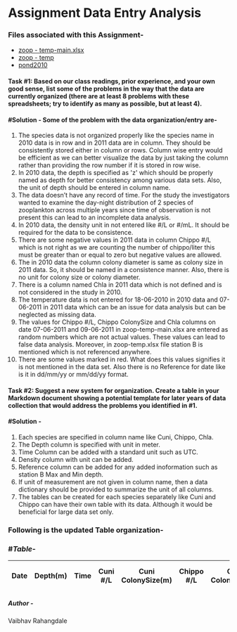 # Assignment Data Entry Analysis
### Files associated with this Assignment-
* [zoop - temp-main.xlsx]()
* [zoop - temp]()
* [pond2010]()

#### Task #1: Based on our class readings, prior experience, and your own good sense, list some of the problems in the way that the data are currently organized (there are at least 8 problems with these spreadsheets; try to identify as many as possible, but at least 4).

#### **#Solution -** Some of the problem with the data organization/entry are-

1.	The species data is not organized properly like the species name in 2010 data is in row and in 2011 data are in column. They should be consistently stored either in column or rows. Column wise entry would be efficient as we can better visualize the data by just taking the column rather than providing the row number if it is stored in row wise.
2.	In 2010 data, the depth is specified as 'z' which should be properly named as depth for better consistency among various data sets. Also, the unit of depth should be entered in column name.
3.	The data doesn’t have any record of time. For the study the investigators wanted to examine the day-night distribution of 2 species of zooplankton across multiple years since time of observation is not present this can lead to an incomplete data analysis.
4.	In 2010 data, the density unit in not entered like #/L or #/mL. It should be required for the data to be consistence.
5.	There are some negative values in 2011 data in column Chippo #/L which is not right as we are counting the number of chippo/liter this must be greater than or equal to zero but negative values are allowed.
6.	The in 2010 data the column colony diameter is same as colony size in 2011 data. So, it should be named in a consistence manner. Also, there is no unit for colony size or colony diameter.
7.	There is a column named Chla in 2011 data which is not defined and is not considered in the study in 2010.
8.	The temperature data is not entered for 18-06-2010 in 2010 data and 07-06-2011 in 2011 data which can be an issue for data analysis but can be neglected as missing data.
9.	The values for Chippo #/L, Chippo ColonySize and Chla columns on date 07-06-2011 and 09-06-2011 in zoop-temp-main.xlsx are entered as random numbers which are not actual values. These values can lead to false data analysis. Moreover, in zoop-temp.xlsx file station B is mentioned which is not referenced anywhere.
10. There are some values marked in red. What does this values signifies it is not mentioned in the data set. Also there is no Reference for date like is it in dd/mm/yy or mm/dd/yy format.

#### Task #2: Suggest a new system for organization. Create a table in your Markdown document showing a potential template for later years of data collection that would address the problems you identified in #1.

#### **#Solution -**
1. Each species are specified in column name like Cuni, Chippo, Chla.
2. The Depth column is specified with unit in meter.
3. Time Column can be added with a standard unit such as UTC.
4. Density column with unit can be added.
5. Reference column can be added for any added inoformation such as station B Max and Min depth.
6. If unit of measurement are not given in column name, then a data dictionary should be provided to summarize the unit of all columns.
7.	The tables can be created for each species separately like Cuni and Chippo can have their own table with its data. Although it would be beneficial for large data set only.


### Following is the updated Table organization-

### #**_Table_**-

| Date | Depth(m) | Time | Cuni #/L | Cuni ColonySize(m) | Chippo #/L | Chippo ColonySize(mm) |  Chla #/L | Chla Colony Size(mm) | Temp | References |
|------|----------|------|----------|--------------------|------------|----------------------|-----------|---------------------|------|------------|

##### Author -
Vaibhav Rahangdale
